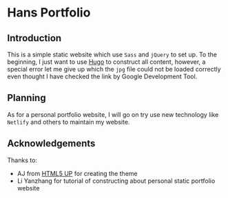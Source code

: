 # Hans Portfolio

## Introduction
This is a simple static website which use `Sass` and `jQuery` to set up. To the beginning, I just want to use [Hugo](https://themes.gohugo.io/forty/) to construct all content, however, a special error let me give up which the `jpg` file could not be loaded correctly even thought I have checked the link by Google Development Tool.

## Planning
As for a personal portfolio website, I will go on try use new technology like `Netlify` and others to maintain my website.

## Acknowledgements
Thanks to:

* AJ from [HTML5 UP](https://html5up.net/forty) for creating the theme
* Li Yanzhang for tutorial of constructing about personal static portfolio website